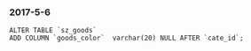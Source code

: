 ### 2017-5-6
```
ALTER TABLE `sz_goods`
ADD COLUMN `goods_color`  varchar(20) NULL AFTER `cate_id`;
```